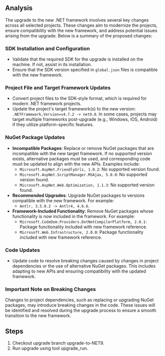 ## Analysis
The upgrade to the new .NET framework involves several key changes across all selected projects. These changes aim to modernize the projects, ensure compatibility with the new framework, and address potential issues arising from the upgrade. Below is a summary of the proposed changes:

### SDK Installation and Configuration
- Validate that the required SDK for the upgrade is installed on the machine. If not, assist in its installation.
- Ensure that the SDK version specified in `global.json` files is compatible with the new framework.

### Project File and Target Framework Updates
- Convert project files to the SDK-style format, which is required for modern .NET framework projects.
- Update the project's target framework(s) to the new version: `.NETFramework,Version=v4.7.2 -> net9.0`. In some cases, projects may target multiple frameworks post-upgrade (e.g., Windows, iOS, Android) if they utilize platform-specific features.

### NuGet Package Updates
- **Incompatible Packages**: Replace or remove NuGet packages that are incompatible with the new target framework. If no supported version exists, alternative packages must be used, and corresponding code must be updated to align with the new APIs. Examples include:
  - `Microsoft.AspNet.FriendlyUrls, 1.0.2`: No supported version found.
  - `Microsoft.AspNet.ScriptManager.MSAjax, 5.0.0`: No supported version found.
  - `Microsoft.AspNet.Web.Optimization, 1.1.3`: No supported version found.
- **Recommended Upgrades**: Upgrade NuGet packages to versions compatible with the new framework. For example:
  - `Antlr, 3.5.0.2 -> Antlr4, 4.6.6`.
- **Framework-Included Functionality**: Remove NuGet packages whose functionality is now included in the framework. For example:
  - `Microsoft.CodeDom.Providers.DotNetCompilerPlatform, 2.0.1`: Package functionality included with new framework reference.
  - `Microsoft.Web.Infrastructure, 2.0.0`: Package functionality included with new framework reference.

### Code Updates
- Update code to resolve breaking changes caused by changes in project dependencies or the use of alternative NuGet packages. This includes adapting to new APIs and ensuring compatibility with the updated framework.

### Important Note on Breaking Changes
Changes to project dependencies, such as replacing or upgrading NuGet packages, may introduce breaking changes in the code. These issues will be identified and resolved during the upgrade process to ensure a smooth transition to the new framework.

## Steps
1. Checkout upgrade branch upgrade-to-NET9.
2. Run upgrade using tool upgrade_run.
